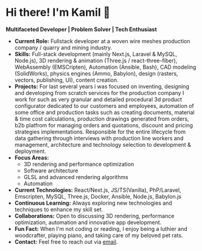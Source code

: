# Hi there! I'm Kamil 👋

**Multifaceted Developer | Problem Solver | Tech Enthusiast**

- **Current Role:** Fullstack developer at a woven wire meshes production company / quarry and mining industry.
- **Skills:** Full-stack development (mainly Next.js, Laravel & MySQL, Node.js), 3D rendering & animation (Three.js / react-three-fiber), WebAssembly (EMSCripten), Automation (Ansible, Bash), CAD modeling (SolidWorks), physics engines (Ammo, Babylon), design (rasters, vectors, publishing, UI), content creation.
- **Projects:** For last several years i was focused on inventing, designing and developing from scratch services for the production company I work for such as very granular and detailed procedural 3d product configurator dedicated to our customers and employees, automation of some office and production tasks such as creating documents, material & time cost calculations, production drawings generated from orders, b2b platfrom for managing orders and quotations, discount and pricing strategies implementations. Responsible for the entire lifecycle from data gathering through interviews with production line workers and management, architecture and technology selection to development & deployment.
- **Focus Areas:** 
  - 3D rendering and performance optimization
  - Software architecture
  - GLSL and advanced rendering algorithms
  - Automation
- **Current Technologies:** React/Next.js, JS/TS(Vanilla), PhP/Laravel, Emscripten, MySQL, Three.js, Docker, Ansible, Node.js, Babylon.js
- **Continuous Learning:** Always exploring new technologies and techniques to enhance my skill set.
- **Collaborations:** Open to discussing 3D rendering, performance optimization, automation and innovative app development.
- **Fun Fact:** When I'm not coding or reading, I enjoy being a luthier and woodcrafter, playing piano, and taking care of my beloved pet rats.
- **Contact:** Feel free to reach out via [email](mailto:truckdriverbuck@gmail.com).

<!--
**SingleDraw/SingleDraw** is a ✨ _special_ ✨ repository because its `README.md` (this file) appears on your GitHub profile.

Here are some ideas to get you started:

- 🔭 I’m currently working on ...
- 🌱 I’m currently learning ...
- 👯 I’m looking to collaborate on ...
- 🤔 I’m looking for help with ...
- 💬 Ask me about ...
- 📫 How to reach me: ...
- 😄 Pronouns: ...
- ⚡ Fun fact: ...
-->
